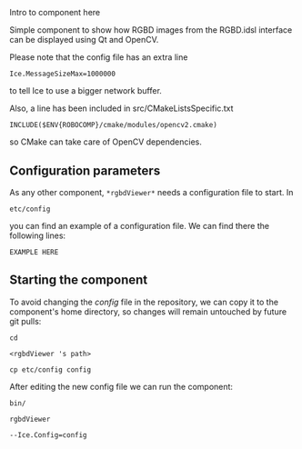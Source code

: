 ```
```
#
``` rgbdViewer
```
Intro to component here

Simple component to show how RGBD images from the RGBD.idsl interface can be displayed using Qt and OpenCV.

Please note that the config file has an extra line 

    Ice.MessageSizeMax=1000000

to tell Ice to use a bigger network buffer.

Also, a line has been included in src/CMakeListsSpecific.txt

    INCLUDE($ENV{ROBOCOMP}/cmake/modules/opencv2.cmake)

so CMake can take care of OpenCV dependencies.

## Configuration parameters
As any other component,
``` *rgbdViewer* ```
needs a configuration file to start. In

    etc/config

you can find an example of a configuration file. We can find there the following lines:

    EXAMPLE HERE

    
## Starting the component
To avoid changing the *config* file in the repository, we can copy it to the component's home directory, so changes will remain untouched by future git pulls:

    cd

``` <rgbdViewer 's path> ```

    cp etc/config config
    
After editing the new config file we can run the component:

    bin/

```rgbdViewer ```

    --Ice.Config=config
